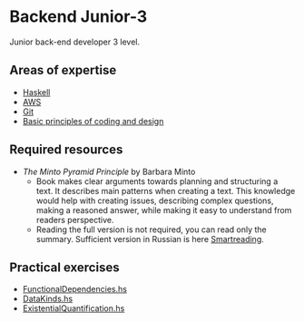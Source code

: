 # Backend Junior-3

Junior back-end developer 3 level.

## Areas of expertise

- [Haskell](./haskell.md)
- [AWS](./aws.md)
- [Git](../../shared/junior-3/git.md)
- [Basic principles of coding and design](../../shared/junior-3/basicCodingAndDesignPrinciples.md)

## Required resources

- _The Minto Pyramid Principle_ by Barbara Minto
  - Book makes clear arguments towards planning and structuring a text. It describes main patterns when creating a text. This knowledge would help with creating issues, describing complex questions, making a reasoned answer, while making it easy to understand from readers perspective.
  - Reading the full version is not required, you can read only the summary. Sufficient version in Russian is here [Smartreading](https://smartreading.ru/summary/227).

## Practical exercises

- [FunctionalDependencies.hs](../../backend/junior-3/Practice/FunctionalDependencies.hs)
- [DataKinds.hs](../../backend/junior-3/Practice/DataKinds.hs)
- [ExistentialQuantification.hs](../../backend/junior-3/Practice/ExistentialQuantification.hs)
